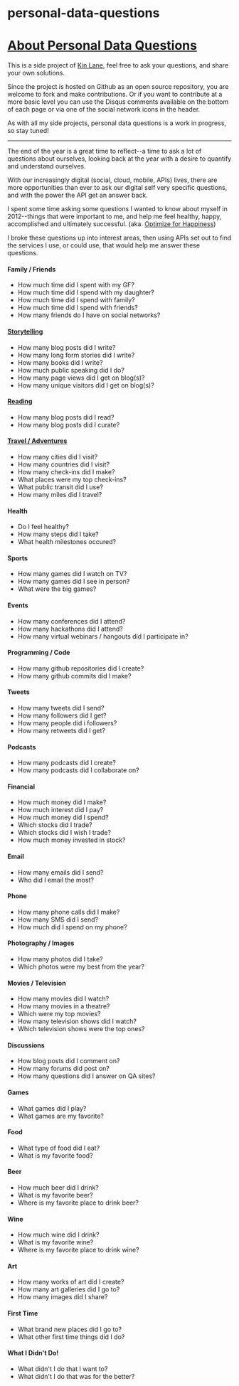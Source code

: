 personal-data-questions
=======================

<h1><a href="http://personaldata.apievangelist.com/" target="_blank">About Personal Data Questions</a></h1>

<p>This is a side project of <a href="http://kinlane.com/">Kin Lane</a>, feel free to ask your questions, and share your own solutions.</p>
<p>Since the project is hosted on <a href="http://personaldata.apievangelist.com/" target="_blank"></a>Github as an open source repository, you are welcome to fork and make contributions.  Or if you want to contribute at a more basic level you can use the Disqus comments available on the bottom of each page or via one of the social network icons in the header.</p>
<p>As with all my side projects, personal data questions is a work in progress, so stay tuned!</p>
<hr />
<p>The end of the year is a great time to reflect--a time to ask a lot of questions about ourselves, looking back at the year with a desire to quantify and understand ourselves. </p>
<p>With our increasingly digital (social, cloud, mobile, APIs) lives, there are more opportunities than ever to ask our digital self very specific questions, and with the power the API get an answer back.</p>
<p>I spent some time asking some questions I wanted to know about myself in 2012--things that were important to me, and help me feel healthy, happy, accomplished and ultimately successful.  (aka.  <a href="http://tom.preston-werner.com/2010/10/18/optimize-for-happiness.html" target="_blank">Optimize for Happiness</a>)</p>
<p>I broke these questions up into interest areas, then using APIs set out to find the services I use, or could use, that would help me answer these questions.</p>
<h4>Family / Friends</h4>
<ul>
  <li>How much time did I spent with my GF?</li>
  <li>How much time did I spend with my daughter?</li>
  <li>How much time did I spend with family?</li>
  <li>How much time did I spend with friends?</li>
  <li>How many friends do I have on social networks?</li>
</ul>  
<h4><a href="storytelling.html">Storytelling</a></h4>
<ul>
  <li>How many blog posts did I write?</li>
  <li>How many long form stories did I write?</li>
  <li>How many books did I write?</li>
  <li>How much public speaking did I do?</li>
  <li>How many page views did I get on blog(s)?</li>
  <li>How many unique visitors did I get on blog(s)?</li>
</ul>   
<h4><a href="reading.html">Reading</a></h4>
<ul>
  <li>How many blog posts did I read?</li>
  <li>How many blog posts did I curate?</li>
</ul>          
<h4><a href="travel-adventures.html">Travel / Adventures</a></h4>
<ul>
  <li>How many cities did I visit?</li>
  <li>How many countries did I visit?</li>
  <li>How many check-ins did I make?</li>
  <li>What places were my top check-ins?</li>
  <li>What public transit did I use?</li>
  <li>How many miles did I travel?</li>
</ul>
<h4>Health</h4>
<ul>
  <li>Do I feel healthy?</li>
  <li>How many steps did I take?</li>
  <li>What health milestones occured?</li>
</ul>        
<h4>Sports</h4>
<ul>
  <li>How many games did I watch on TV?</li>
  <li>How many games did I see in person?</li>
  <li>What were the big games?</li>
</ul>        
<h4>Events</h4>
<ul>
  <li>How many conferences did I attend?</li>
  <li>How many hackathons did I attend?</li>
  <li>How many virtual webinars / hangouts did I participate in?</li>
</ul>        
<h4>Programming / Code</h4>
<ul>
  <li>How many github repositories did I create?</li>
  <li>How many github commits did I make?</li>
</ul>  
<h4>Tweets</h4>
<ul>
  <li>How many tweets did I send?</li>
  <li>How many followers did I get?</li>
  <li>How many people did i followers?</li>
  <li>How many retweets did I get?</li>
</ul>  
<h4>Podcasts</h4>
<ul>
  <li>How many podcasts did I create?</li>
  <li>How many podcasts did I collaborate on?</li>
</ul>         
<h4>Financial</h4>
<ul>
  <li>How much money did I make?</li>
  <li>How much interest did I pay?</li>
  <li>How much money did I spend?</li>
  <li>Which stocks did I trade?</li>
  <li>Which stocks did I wish I trade?</li>
  <li>How much money invested in stock?</li>
</ul>         
<h4>Email</h4>
<ul>
  <li>How many emails did I send?</li>
  <li>Who did I email the most?</li>
</ul>           
<h4>Phone</h4>
<ul>
  <li>How many phone calls did I make?</li>
  <li>How many SMS did I send?</li>
  <li>How much did I spend on my phone?</li>
</ul>         
<h4>Photography / Images</h4>
<ul>
  <li>How many photos did I take?</li>
  <li>Which photos were my best from the year?</li>
</ul>   
<h4>Movies / Television</h4>
<ul>
  <li>How many movies did I watch?</li>
  <li>How many movies in a theatre?</li>
  <li>Which were my top movies?</li>
  <li>How many television shows did I watch?</li>
  <li>Which television shows were the top ones?</li>
</ul>   
<h4>Discussions</h4>
<ul>
  <li>How blog posts did I comment on?</li>
  <li>How many forums did post on?</li>
  <li>How many questions did I answer on QA sites?</li>
</ul>   
<h4>Games</h4>
<ul>
  <li>What games did I play?</li>
  <li>What games are my favorite?</li>
</ul>           
<h4>Food</h4>
<ul>
  <li>What type of food did I eat?</li>
  <li>What is my favorite food?</li>
</ul>       
<h4>Beer</h4>
<ul>
  <li>How much beer did I drink?</li>
  <li>What is my favorite beer?</li>
  <li>Where is my favorite place to drink beer?</li>
</ul>     
<h4>Wine</h4>
<ul>
  <li>How much wine did I drink?</li>
  <li>What is my favorite wine?</li>
  <li>Where is my favorite place to drink wine?</li>
</ul>               
<h4>Art</h4>
<ul>
  <li>How many works of art did I create?</li>
  <li>How many art galleries did I go to?</li>
  <li>How many images did I share?</li>
</ul>   
<h4>First Time</h4>
<ul>
  <li>What brand new places did I go to?</li>
  <li>What other first time things did I do?</li>
</ul>     
<h4>What I Didn't Do!</h4>
<ul>
  <li>What didn't I do that I want to?</li>
  <li>What didn't I do that was for the better?</li>
</ul>   

